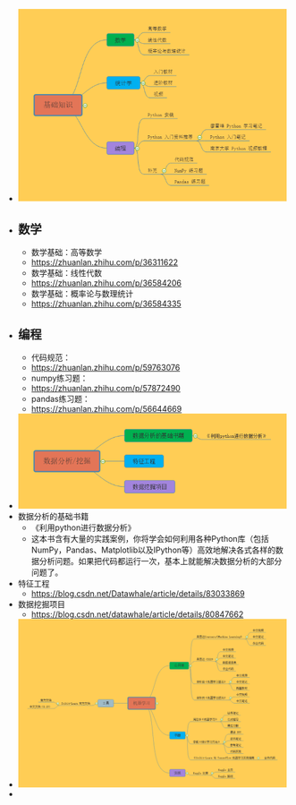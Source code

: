 - ![640.png](../assets/640_1660721505463_0.png)
- ## 数学
	- 数学基础：高等数学
	- https://zhuanlan.zhihu.com/p/36311622
	- 数学基础：线性代数
	- https://zhuanlan.zhihu.com/p/36584206
	- 数学基础：概率论与数理统计
	- https://zhuanlan.zhihu.com/p/36584335
- ## 编程
	- 代码规范：
	- https://zhuanlan.zhihu.com/p/59763076
	- numpy练习题：
	- https://zhuanlan.zhihu.com/p/57872490
	- pandas练习题：
	- https://zhuanlan.zhihu.com/p/56644669
- ![640.png](../assets/640_1660721572826_0.png)
- 数据分析的基础书籍
	- 《利用python进行数据分析》
	- 这本书含有大量的实践案例，你将学会如何利用各种Python库（包括NumPy，Pandas、Matplotlib以及IPython等）高效地解决各式各样的数据分析问题。如果把代码都运行一次，基本上就能解决数据分析的大部分问题了。
- 特征工程
	- https://blog.csdn.net/Datawhale/article/details/83033869
- 数据挖掘项目
	- https://blog.csdn.net/datawhale/article/details/80847662
- ![640.png](../assets/640_1660721622486_0.png)
-